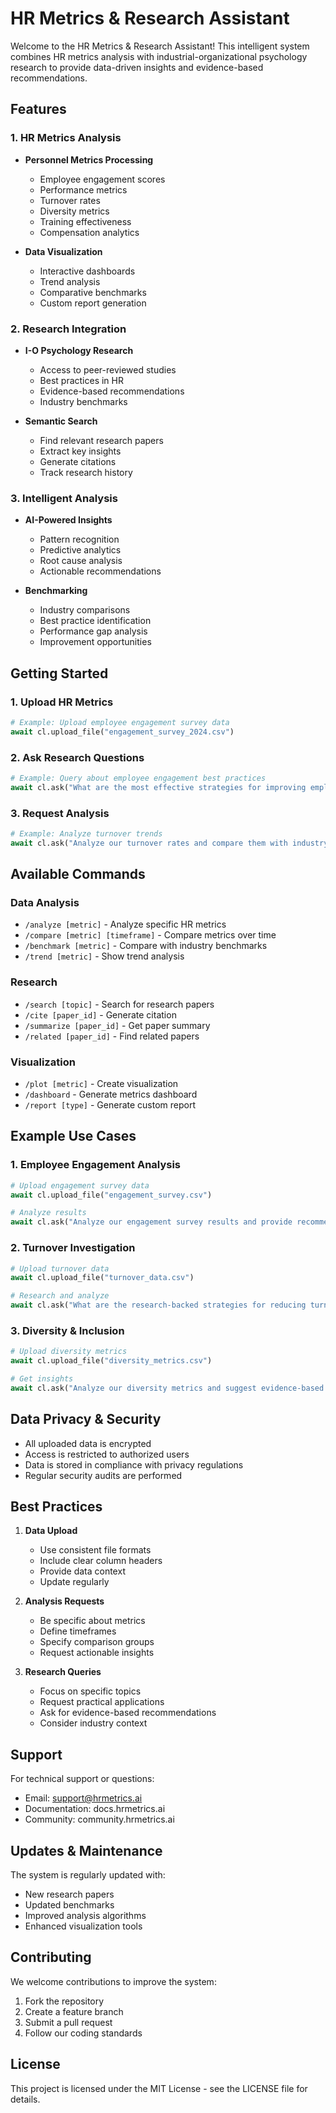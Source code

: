 # HR Metrics & Research Assistant

Welcome to the HR Metrics & Research Assistant! This intelligent system combines HR metrics analysis with industrial-organizational psychology research to provide data-driven insights and evidence-based recommendations.

## Features

### 1. HR Metrics Analysis
- **Personnel Metrics Processing**
  - Employee engagement scores
  - Performance metrics
  - Turnover rates
  - Diversity metrics
  - Training effectiveness
  - Compensation analytics

- **Data Visualization**
  - Interactive dashboards
  - Trend analysis
  - Comparative benchmarks
  - Custom report generation

### 2. Research Integration
- **I-O Psychology Research**
  - Access to peer-reviewed studies
  - Best practices in HR
  - Evidence-based recommendations
  - Industry benchmarks

- **Semantic Search**
  - Find relevant research papers
  - Extract key insights
  - Generate citations
  - Track research history

### 3. Intelligent Analysis
- **AI-Powered Insights**
  - Pattern recognition
  - Predictive analytics
  - Root cause analysis
  - Actionable recommendations

- **Benchmarking**
  - Industry comparisons
  - Best practice identification
  - Performance gap analysis
  - Improvement opportunities

## Getting Started

### 1. Upload HR Metrics
```python
# Example: Upload employee engagement survey data
await cl.upload_file("engagement_survey_2024.csv")
```

### 2. Ask Research Questions
```python
# Example: Query about employee engagement best practices
await cl.ask("What are the most effective strategies for improving employee engagement based on recent research?")
```

### 3. Request Analysis
```python
# Example: Analyze turnover trends
await cl.ask("Analyze our turnover rates and compare them with industry benchmarks")
```

## Available Commands

### Data Analysis
- `/analyze [metric]` - Analyze specific HR metrics
- `/compare [metric] [timeframe]` - Compare metrics over time
- `/benchmark [metric]` - Compare with industry benchmarks
- `/trend [metric]` - Show trend analysis

### Research
- `/search [topic]` - Search for research papers
- `/cite [paper_id]` - Generate citation
- `/summarize [paper_id]` - Get paper summary
- `/related [paper_id]` - Find related papers

### Visualization
- `/plot [metric]` - Create visualization
- `/dashboard` - Generate metrics dashboard
- `/report [type]` - Generate custom report

## Example Use Cases

### 1. Employee Engagement Analysis
```python
# Upload engagement survey data
await cl.upload_file("engagement_survey.csv")

# Analyze results
await cl.ask("Analyze our engagement survey results and provide recommendations based on research")
```

### 2. Turnover Investigation
```python
# Upload turnover data
await cl.upload_file("turnover_data.csv")

# Research and analyze
await cl.ask("What are the research-backed strategies for reducing turnover in our industry?")
```

### 3. Diversity & Inclusion
```python
# Upload diversity metrics
await cl.upload_file("diversity_metrics.csv")

# Get insights
await cl.ask("Analyze our diversity metrics and suggest evidence-based improvement strategies")
```

## Data Privacy & Security

- All uploaded data is encrypted
- Access is restricted to authorized users
- Data is stored in compliance with privacy regulations
- Regular security audits are performed

## Best Practices

1. **Data Upload**
   - Use consistent file formats
   - Include clear column headers
   - Provide data context
   - Update regularly

2. **Analysis Requests**
   - Be specific about metrics
   - Define timeframes
   - Specify comparison groups
   - Request actionable insights

3. **Research Queries**
   - Focus on specific topics
   - Request practical applications
   - Ask for evidence-based recommendations
   - Consider industry context

## Support

For technical support or questions:
- Email: support@hrmetrics.ai
- Documentation: docs.hrmetrics.ai
- Community: community.hrmetrics.ai

## Updates & Maintenance

The system is regularly updated with:
- New research papers
- Updated benchmarks
- Improved analysis algorithms
- Enhanced visualization tools

## Contributing

We welcome contributions to improve the system:
1. Fork the repository
2. Create a feature branch
3. Submit a pull request
4. Follow our coding standards

## License

This project is licensed under the MIT License - see the LICENSE file for details. 